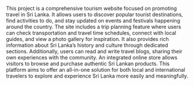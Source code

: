 This project is a comprehensive tourism website focused on promoting travel in Sri Lanka. It allows users to discover popular tourist destinations, find activities to do, and stay updated on events and festivals happening around the country. The site includes a trip planning feature where users can check transportation and travel time schedules, connect with local guides, and view a photo gallery for inspiration. It also provides rich information about Sri Lanka’s history and culture through dedicated sections. Additionally, users can read and write travel blogs, sharing their own experiences with the community. An integrated online store allows visitors to browse and purchase authentic Sri Lankan products. This platform aims to offer an all-in-one solution for both local and international travelers to explore and experience Sri Lanka more easily and meaningfully.
